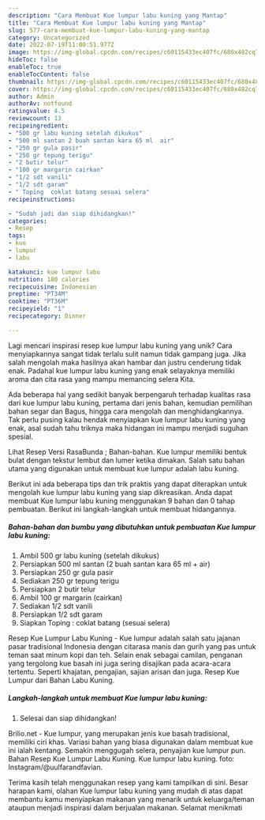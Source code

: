 ```yaml
---
description: "Cara Membuat Kue lumpur labu kuning yang Mantap"
title: "Cara Membuat Kue lumpur labu kuning yang Mantap"
slug: 577-cara-membuat-kue-lumpur-labu-kuning-yang-mantap
category: Uncategorized
date: 2022-07-19T11:00:51.977Z
image: https://img-global.cpcdn.com/recipes/c60115433ec407fc/680x482cq70/kue-lumpur-labu-kuning-foto-resep-utama.jpg
hideToc: false
enableToc: true
enableTocContent: false
thumbnail: https://img-global.cpcdn.com/recipes/c60115433ec407fc/680x482cq70/kue-lumpur-labu-kuning-foto-resep-utama.jpg
cover: https://img-global.cpcdn.com/recipes/c60115433ec407fc/680x482cq70/kue-lumpur-labu-kuning-foto-resep-utama.jpg
author: Admin
authorAv: notfound
ratingvalue: 4.5
reviewcount: 13
recipeingredient:
- "500 gr labu kuning setelah dikukus"
- "500 ml santan 2 buah santan kara 65 ml  air"
- "250 gr gula pasir"
- "250 gr tepung terigu"
- "2 butir telur"
- "100 gr margarin cairkan"
- "1/2 sdt vanili"
- "1/2 sdt garam"
- " Toping  coklat batang sesuai selera"
recipeinstructions:

- "Sudah jadi dan siap dihidangkan!"
categories:
- Resep
tags:
- kue
- lumpur
- labu

katakunci: kue lumpur labu 
nutrition: 180 calories
recipecuisine: Indonesian
preptime: "PT34M"
cooktime: "PT36M"
recipeyield: "1"
recipecategory: Dinner

---
```





Lagi mencari inspirasi resep kue lumpur labu kuning yang unik? Cara menyiapkannya sangat tidak terlalu sulit namun tidak gampang juga. Jika salah mengolah maka hasilnya akan hambar dan justru cenderung tidak enak. Padahal kue lumpur labu kuning yang enak selayaknya memiliki aroma dan cita rasa yang mampu memancing selera Kita.





Ada beberapa hal yang sedikit banyak berpengaruh terhadap kualitas rasa dari kue lumpur labu kuning, pertama dari jenis bahan, kemudian pemilihan bahan segar dan Bagus, hingga cara mengolah dan menghidangkannya. Tak perlu pusing kalau hendak menyiapkan kue lumpur labu kuning yang enak,      asal sudah tahu triknya maka hidangan ini mampu menjadi suguhan spesial.














Lihat Resep Versi RasaBunda ; Bahan-bahan. Kue lumpur memiliki bentuk bulat dengan tekstur lembut dan lumer ketika dimakan. Salah satu bahan utama yang digunakan untuk membuat kue lumpur adalah labu kuning.






Berikut ini ada beberapa tips dan trik praktis yang dapat diterapkan untuk mengolah kue lumpur labu kuning yang siap dikreasikan. Anda dapat membuat Kue lumpur labu kuning menggunakan 9 bahan dan 0 tahap pembuatan. Berikut ini langkah-langkah untuk membuat hidangannya.

<!--inarticleads1-->

##### Bahan-bahan dan bumbu yang dibutuhkan untuk pembuatan Kue lumpur labu kuning:

1. Ambil 500 gr labu kuning (setelah dikukus)
1. Persiapkan 500 ml santan (2 buah santan kara 65 ml + air)
1. Persiapkan 250 gr gula pasir
1. Sediakan 250 gr tepung terigu
1. Persiapkan 2 butir telur
1. Ambil 100 gr margarin (cairkan)
1. Sediakan 1/2 sdt vanili
1. Persiapkan 1/2 sdt garam
1. Siapkan  Toping : coklat batang (sesuai selera)


Resep Kue Lumpur Labu Kuning - Kue lumpur adalah salah satu jajanan pasar tradisional Indonesia dengan citarasa manis dan gurih yang pas untuk teman saat minum kopi dan teh. Selain enak sebagai camilan, penganan yang tergolong kue basah ini juga sering disajikan pada acara-acara tertentu. Seperti khajatan, pengajian, sajian arisan dan juga. Resep Kue Lumpur dari Bahan Labu Kuning. 

<!--inarticleads2-->

##### Langkah-langkah untuk membuat Kue lumpur labu kuning:


1. Selesai dan siap dihidangkan!

Brilio.net - Kue lumpur, yang merupakan jenis kue basah tradisional, memiliki ciri khas. Variasi bahan yang biasa digunakan dalam membuat kue ini ialah kentang. Semakin menggugah selera, penyajian kue lumpur pun. Bahan Resep Kue Lumpur Labu Kuning. Kue lumpur labu kuning. foto: Instagram/@uulfarandfavian. 

Terima kasih telah menggunakan resep yang kami tampilkan di sini. Besar harapan kami, olahan Kue lumpur labu kuning yang mudah di atas dapat membantu kamu menyiapkan makanan yang menarik untuk keluarga/teman ataupun menjadi inspirasi dalam berjualan makanan. Selamat menikmati
